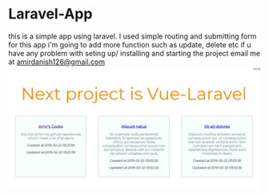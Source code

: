 # Laravel-App
this is a simple app using laravel. I used simple routing and submitting form for this app 
i'm going to add more function such as update, delete etc
if u have any problem with seting up/ installing and starting the project email me at amirdanish126@gmail.com
![alt text](images/laraveapp.PNG)
